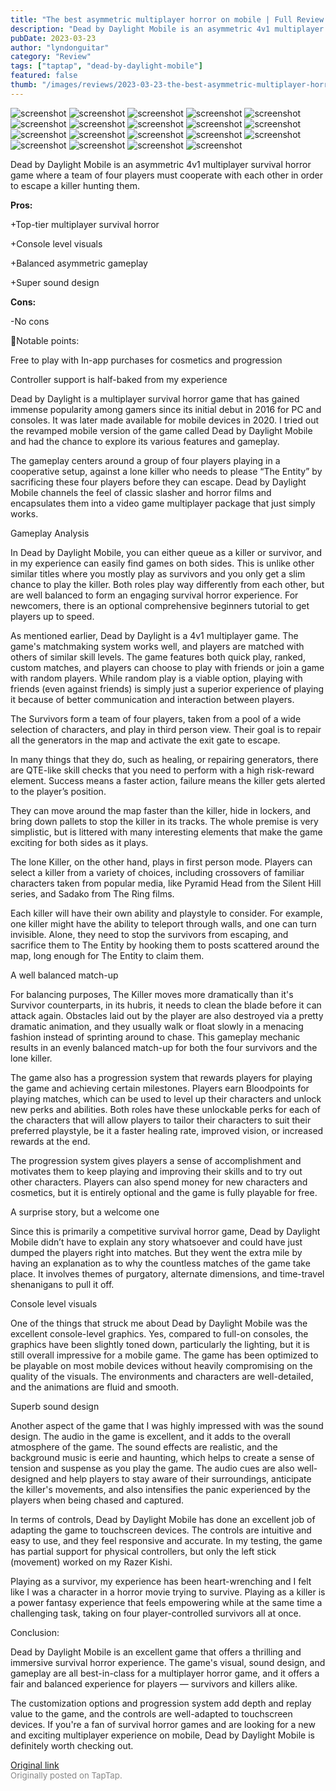 ```yaml
---
title: "The best asymmetric multiplayer horror on mobile | Full Review - Dead by Daylight Mobile"
description: "Dead by Daylight Mobile is an asymmetric 4v1 multiplayer survival horror game where a team of four players must cooperate with each other in order to escape a killer hunting them."
pubDate: 2023-03-23
author: "lyndonguitar"
category: "Review"
tags: ["taptap", "dead-by-daylight-mobile"]
featured: false
thumb: "/images/reviews/2023-03-23-the-best-asymmetric-multiplayer-horror-on-mobile--full-review---dead-by-daylight-mobile-0.avif"
---
```


<div class="gallery">
  <img src="/images/reviews/2023-03-23-the-best-asymmetric-multiplayer-horror-on-mobile--full-review---dead-by-daylight-mobile-0.avif" alt="screenshot" />
  <img src="/images/reviews/2023-03-23-the-best-asymmetric-multiplayer-horror-on-mobile--full-review---dead-by-daylight-mobile-1.avif" alt="screenshot" />
  <img src="/images/reviews/2023-03-23-the-best-asymmetric-multiplayer-horror-on-mobile--full-review---dead-by-daylight-mobile-2.avif" alt="screenshot" />
  <img src="/images/reviews/2023-03-23-the-best-asymmetric-multiplayer-horror-on-mobile--full-review---dead-by-daylight-mobile-3.avif" alt="screenshot" />
  <img src="/images/reviews/2023-03-23-the-best-asymmetric-multiplayer-horror-on-mobile--full-review---dead-by-daylight-mobile-4.avif" alt="screenshot" />
  <img src="/images/reviews/2023-03-23-the-best-asymmetric-multiplayer-horror-on-mobile--full-review---dead-by-daylight-mobile-5.avif" alt="screenshot" />
  <img src="/images/reviews/2023-03-23-the-best-asymmetric-multiplayer-horror-on-mobile--full-review---dead-by-daylight-mobile-6.avif" alt="screenshot" />
  <img src="/images/reviews/2023-03-23-the-best-asymmetric-multiplayer-horror-on-mobile--full-review---dead-by-daylight-mobile-7.avif" alt="screenshot" />
  <img src="/images/reviews/2023-03-23-the-best-asymmetric-multiplayer-horror-on-mobile--full-review---dead-by-daylight-mobile-8.avif" alt="screenshot" />
  <img src="/images/reviews/2023-03-23-the-best-asymmetric-multiplayer-horror-on-mobile--full-review---dead-by-daylight-mobile-9.avif" alt="screenshot" />
  <img src="/images/reviews/2023-03-23-the-best-asymmetric-multiplayer-horror-on-mobile--full-review---dead-by-daylight-mobile-10.avif" alt="screenshot" />
  <img src="/images/reviews/2023-03-23-the-best-asymmetric-multiplayer-horror-on-mobile--full-review---dead-by-daylight-mobile-11.avif" alt="screenshot" />
  <img src="/images/reviews/2023-03-23-the-best-asymmetric-multiplayer-horror-on-mobile--full-review---dead-by-daylight-mobile-12.avif" alt="screenshot" />
  <img src="/images/reviews/2023-03-23-the-best-asymmetric-multiplayer-horror-on-mobile--full-review---dead-by-daylight-mobile-13.avif" alt="screenshot" />
  <img src="/images/reviews/2023-03-23-the-best-asymmetric-multiplayer-horror-on-mobile--full-review---dead-by-daylight-mobile-14.avif" alt="screenshot" />
  <img src="/images/reviews/2023-03-23-the-best-asymmetric-multiplayer-horror-on-mobile--full-review---dead-by-daylight-mobile-15.avif" alt="screenshot" />
  <img src="/images/reviews/2023-03-23-the-best-asymmetric-multiplayer-horror-on-mobile--full-review---dead-by-daylight-mobile-16.avif" alt="screenshot" />
  <img src="/images/reviews/2023-03-23-the-best-asymmetric-multiplayer-horror-on-mobile--full-review---dead-by-daylight-mobile-17.avif" alt="screenshot" />
  <img src="/images/reviews/2023-03-23-the-best-asymmetric-multiplayer-horror-on-mobile--full-review---dead-by-daylight-mobile-18.avif" alt="screenshot" />
</div>

Dead by Daylight Mobile is an asymmetric 4v1 multiplayer survival horror game where a team of four players must cooperate with each other in order to escape a killer hunting them.


**Pros:**


+Top-tier multiplayer survival horror

+Console level visuals

+Balanced asymmetric gameplay

+Super sound design


**Cons:**


-No cons

📝Notable points:

Free to play with In-app purchases for cosmetics and progression

Controller support is half-baked from my experience

Dead by Daylight is a multiplayer survival horror game that has gained immense popularity among gamers since its initial debut in 2016 for PC and consoles. It was later made available for mobile devices in 2020. I tried out the revamped mobile version of the game called Dead by Daylight Mobile and had the chance to explore its various features and gameplay.

The gameplay centers around a group of four players playing in a cooperative setup, against a lone killer who needs to please “The Entity” by sacrificing these four players before they can escape. Dead by Daylight Mobile channels the feel of classic slasher and horror films and encapsulates them into a video game multiplayer package that just simply works.

Gameplay Analysis

In Dead by Daylight Mobile, you can either queue as a killer or survivor, and in my experience can easily find games on both sides. This is unlike other similar titles where you mostly play as survivors and you only get a slim chance to play the killer. Both roles play way differently from each other, but are well balanced to form an engaging survival horror experience. For newcomers, there is an optional comprehensive beginners tutorial to get players up to speed.

As mentioned earlier, Dead by Daylight is a 4v1 multiplayer game. The game's matchmaking system works well, and players are matched with others of similar skill levels. The game features both quick play, ranked, custom matches, and players can choose to play with friends or join a game with random players. While random play is a viable option, playing with friends (even against friends) is simply just a superior experience of playing it because of better communication and interaction between players.

The Survivors form a team of four players, taken from a pool of a wide selection of characters, and play in third person view. Their goal is to repair all the generators in the map and activate the exit gate to escape.

In many things that they do, such as healing, or repairing generators, there are QTE-like skill checks that you need to perform with a high risk-reward element. Success means a faster action, failure means the killer gets alerted to the player’s position.

They can move around the map faster than the killer, hide in lockers, and bring down pallets to stop the killer in its tracks. The whole premise is very simplistic, but is littered with many interesting elements that make the game exciting for both sides as it plays.

The lone Killer, on the other hand, plays in first person mode. Players can select a killer from a variety of choices, including crossovers of familiar characters taken from popular media, like Pyramid Head from the Silent Hill series, and Sadako from The Ring films.

Each killer will have their own ability and playstyle to consider. For example, one killer might have the ability to teleport through walls, and one can turn invisible. Alone, they need to stop the survivors from escaping, and sacrifice them to The Entity by hooking them to posts scattered around the map, long enough for The Entity to claim them.

A well balanced match-up

For balancing purposes, The Killer moves more dramatically than it's Survivor counterparts, in its hubris, it needs to clean the blade before it can attack again. Obstacles laid out by the player are also destroyed via a pretty dramatic animation, and they usually walk or float slowly in a menacing fashion instead of sprinting around to chase. This gameplay mechanic results in an evenly balanced match-up for both the four survivors and the lone killer.

The game also has a progression system that rewards players for playing the game and achieving certain milestones. Players earn Bloodpoints for playing matches, which can be used to level up their characters and unlock new perks and abilities.  Both roles have these unlockable perks for each of the characters that will allow players to tailor their characters to suit their preferred playstyle, be it a faster healing rate, improved vision, or increased rewards at the end.

The progression system gives players a sense of accomplishment and motivates them to keep playing and improving their skills and to try out other characters. Players can also spend money for new characters and cosmetics, but it is entirely optional and the game is fully playable for free.

A surprise story, but a welcome one

Since this is primarily a competitive survival horror game, Dead by Daylight Mobile didn’t have to explain any story whatsoever and could have just dumped the players right into matches. But they went the extra mile by having an explanation as to why the countless matches of the game take place. It involves themes of purgatory, alternate dimensions, and time-travel shenanigans to pull it off.

Console level visuals

One of the things that struck me about Dead by Daylight Mobile was the excellent console-level graphics. Yes, compared to full-on consoles, the graphics have been slightly toned down, particularly the lighting, but it is still overall impressive for a mobile game. The game has been optimized to be playable on most mobile devices without heavily compromising on the quality of the visuals. The environments and characters are well-detailed, and the animations are fluid and smooth.

Superb sound design

Another aspect of the game that I was highly impressed with was the sound design. The audio in the game is excellent, and it adds to the overall atmosphere of the game. The sound effects are realistic, and the background music is eerie and haunting, which helps to create a sense of tension and suspense as you play the game. The audio cues are also well-designed and help players to stay aware of their surroundings, anticipate the killer's movements, and also intensifies the panic experienced by the players when being chased and captured.

In terms of controls, Dead by Daylight Mobile has done an excellent job of adapting the game to touchscreen devices. The controls are intuitive and easy to use, and they feel responsive and accurate. In my testing, the game has partial support for physical controllers, but only the left stick (movement) worked on my Razer Kishi.

Playing as a survivor, my experience has been heart-wrenching and I felt like I was a character in a horror movie trying to survive. Playing as a killer is a power fantasy experience that feels empowering while at the same time a challenging task, taking on four player-controlled survivors all at once.

Conclusion:

Dead by Daylight Mobile is an excellent game that offers a thrilling and immersive survival horror experience. The game's visual, sound design, and gameplay are all best-in-class for a multiplayer horror game, and it offers a fair and balanced experience for players — survivors and killers alike.

The customization options and progression system add depth and replay value to the game, and the controls are well-adapted to touchscreen devices. If you're a fan of survival horror games and are looking for a new and exciting multiplayer experience on mobile, Dead by Daylight Mobile is definitely worth checking out.

[Original link](https://www.taptap.io/post/4873020)<br><span style="font-size: 0.95em; color: #888;">Originally posted on TapTap.</span>
